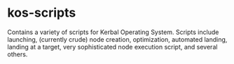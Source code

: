 # kos-scripts
Contains a variety of scripts for Kerbal Operating System. Scripts include launching, (currently crude) node creation, optimization, automated landing, landing at a target, very sophisticated node execution script, and several others.
